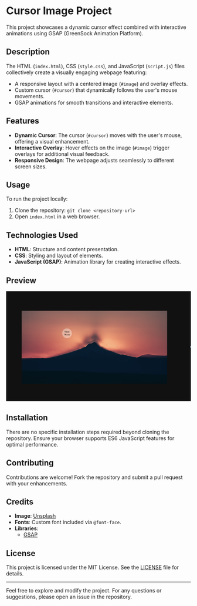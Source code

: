# Cursor Image Project

This project showcases a dynamic cursor effect combined with interactive animations using GSAP (GreenSock Animation Platform).

## Description

The HTML (`index.html`), CSS (`style.css`), and JavaScript (`script.js`) files collectively create a visually engaging webpage featuring:

- A responsive layout with a centered image (`#image`) and overlay effects.
- Custom cursor (`#cursor`) that dynamically follows the user's mouse movements.
- GSAP animations for smooth transitions and interactive elements.

## Features

- **Dynamic Cursor**: The cursor (`#cursor`) moves with the user's mouse, offering a visual enhancement.
- **Interactive Overlay**: Hover effects on the image (`#image`) trigger overlays for additional visual feedback.
- **Responsive Design**: The webpage adjusts seamlessly to different screen sizes.

## Usage

To run the project locally:

1. Clone the repository: `git clone <repository-url>`
2. Open `index.html` in a web browser.

## Technologies Used

- **HTML**: Structure and content presentation.
- **CSS**: Styling and layout of elements.
- **JavaScript (GSAP)**: Animation library for creating interactive effects.

## Preview

![Project Preview](preview.png)

## Installation

There are no specific installation steps required beyond cloning the repository. Ensure your browser supports ES6 JavaScript features for optimal performance.

## Contributing

Contributions are welcome! Fork the repository and submit a pull request with your enhancements.

## Credits

- **Image**: [Unsplash](https://unsplash.com)
- **Fonts**: Custom font included via `@font-face`.
- **Libraries**:
  - [GSAP](https://greensock.com/gsap/)

## License

This project is licensed under the MIT License. See the [LICENSE](LICENSE) file for details.

---

Feel free to explore and modify the project. For any questions or suggestions, please open an issue in the repository.